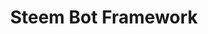 ---
layout: post
title: "Steem Bot Framework"
description: "A simple and light steem bot framework written in NodeJS where plugins can easily be integrated and managed. It can be used to create a ton of plugins which will split ressources and handle the broadcasting part for you. This concept should show a way to unify development on steem bots."
thumb_image: "documentation/sample-image.jpg"
project: true
comments: true
tags: [nodejs, bot, steem]
github_url: "steembot"
---